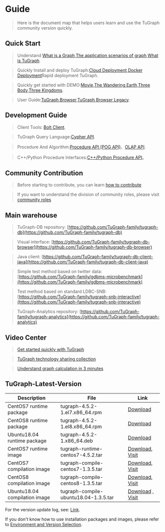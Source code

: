 # Guide

> Here is the document map that helps users learn and use the TuGraph community version quickly.

## Quick Start

> Understand [What is a Graph](2.introduction/1.what-is-graph.md),[The application scenarios of graph](2.introduction/8.scenarios.md),[What is TuGraph](2.introduction/3.what-is-tugraph.md).

> Quickly Install and deploy TuGraph:[Cloud Deployment](5.installation&running/5.cloud-deployment.md),[Docker Deployment](5.installation&running/3.docker-deployment.md)Rapid deployment TuGraph.

> Quickly get started with DEMO:[Movie](3.quick-start/2.demo/1.movie.md),[The Wandering Earth](3.quick-start/2.demo/2.wandering-earth.md),[Three Body](3.quick-start/2.demo/3.the-three-body.md),[Three Kingdoms](3.quick-start/2.demo/4.three-kingdoms.md).

> User Guide:[TuGraph Browser](4.user-guide/1.tugraph-browser.md),[TuGraph Browser Legacy](4.user-guide/2.tugraph-browser-legacy.md).

## Development Guide

> Client Tools: [Bolt Client](7.client-tools/5.bolt-client.md).

> TuGraph Query Language:[Cypher API](8.query/1.cypher.md).

> Procedure And Algorithm:[Procedure API (POG API)](9.olap&procedure/1.procedure/1.procedure.md)、[OLAP API](9.olap&procedure/2.olap/1.tutorial.md).

> C++/Python Procedure Interfaces:[C++/Python Procedure API](9.olap&procedure/1.procedure/index.rst)。

## Community Contribution

> Before starting to contribute, you can learn [how to contribute](12.contributor-manual/1.contributing.md)

> If you want to understand the division of community roles, please visit [community roles](12.contributor-manual/2.community-roles.md)

## Main warehouse

> TuGraph-DB repository: [https://github.com/TuGraph-family/tugraph-db](https://github.com/TuGraph-family/tugraph-db)

> Visual interface: [https://github.com/TuGraph-family/tugraph-db-browser](https://github.com/TuGraph-family/tugraph-db-browser)

> Java client: [https://github.com/TuGraph-family/tugraph-db-client-java](https://github.com/TuGraph-family/tugraph-db-client-java)

> Simple test method based on twitter data: [https://github.com/TuGraph-family/gdbms-microbenchmark](https://github.com/TuGraph-family/gdbms-microbenchmark)

> Test method based on standard LDBC-SNB: [https://github.com/TuGraph-family/tugraph-snb-interactive](https://github.com/TuGraph-family/tugraph-snb-interactive)

> TuGraph-Analytics repository: [https://github.com/TuGraph-family/tugraph-analytics](https://github.com/TuGraph-family/tugraph-analytics)

## Video Center

> [Get started quickly with TuGraph](https://space.bilibili.com/1196053065/channel/seriesdetail?sid=2593741)

> [TuGraph technology sharing collection](https://space.bilibili.com/1196053065/channel/seriesdetail?sid=3009777)

> [Understand graph calculation in 3 minutes](https://www.bilibili.com/video/BV15U4y1r7AW/)

## TuGraph-Latest-Version

| Description                      | File                                  | Link                                                                                                                                                                                                     |
|----------------------------------|---------------------------------------|----------------------------------------------------------------------------------------------------------------------------------------------------------------------------------------------------------|
| CentOS7 runtime package          | tugraph-4.5.2-1.el7.x86_64.rpm        | [Download](https://tugraph-web.oss-cn-beijing.aliyuncs.com/tugraph/tugraph-4.5.2/tugraph-4.5.2-1.el7.x86_64.rpm)                                                                                         |
| CentOS8 runtime package          | tugraph-4.5.2-1.el8.x86_64.rpm        | [Download](https://tugraph-web.oss-cn-beijing.aliyuncs.com/tugraph/tugraph-4.5.2/tugraph-4.5.2-1.el8.x86_64.rpm)                                                                                         |
| Ubuntu18.04 runtime package      | tugraph-4.5.2-1.x86_64.deb            | [Download](https://tugraph-web.oss-cn-beijing.aliyuncs.com/tugraph/tugraph-4.5.2/tugraph-4.5.2-1.x86_64.deb)                                                                                             |
| CentOS7 runtime image            | tugraph-runtime-centos7-4.5.2.tar     | [Download](https://tugraph-web.oss-cn-beijing.aliyuncs.com/tugraph/tugraph-4.5.2/tugraph-runtime-centos7-4.5.2.tar), [Visit](https://hub.docker.com/r/tugraph/tugraph-runtime-centos7)                   |
| CentOS7 compilation image        | tugraph-compile-centos7-1.3.5.tar     | [Download](https://tugraph-web.oss-cn-beijing.aliyuncs.com/tugraph/tugraph-docker-compile/tugraph-compile-centos7-1.3.5.tar), [Visit](https://hub.docker.com/r/tugraph/tugraph-compile-centos7)          |
| CentOS8 compilation image        | tugraph-compile-centos8-1.3.5.tar     | [Download](https://tugraph-web.oss-cn-beijing.aliyuncs.com/tugraph/tugraph-docker-compile/tugraph-compile-centos8-1.3.5.tar), [Visit](https://hub.docker.com/r/tugraph/tugraph-compile-centos8)          |
| Ubuntu18.04 compilation image    | tugraph-compile-ubuntu18.04-1.3.5.tar | [Download](https://tugraph-web.oss-cn-beijing.aliyuncs.com/tugraph/tugraph-docker-compile/tugraph-compile-ubuntu18.04-1.3.5.tar) , [Visit](https://hub.docker.com/r/tugraph/tugraph-compile-ubuntu18.04) |


For the version update log, see: [Link](https://github.com/TuGraph-family/tugraph-db/blob/master/release/CHANGELOG_CN.md).

If you don't know how to use installation packages and images, please refer to [Environment and Version Selection](13.best-practices/4.selection.md).
